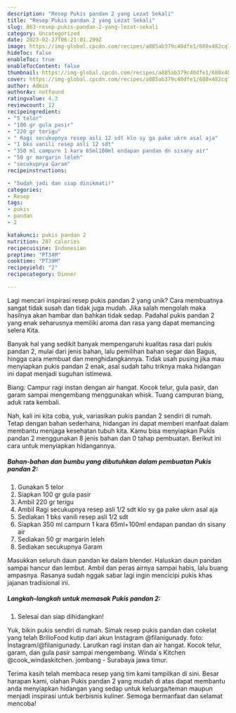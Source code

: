 ```yaml
---
description: "Resep Pukis pandan 2 yang Lezat Sekali"
title: "Resep Pukis pandan 2 yang Lezat Sekali"
slug: 863-resep-pukis-pandan-2-yang-lezat-sekali
category: Uncategorized
date: 2023-02-27T06:21:01.299Z
image: https://img-global.cpcdn.com/recipes/a885ab379c40dfe1/680x482cq70/pukis-pandan-2-foto-resep-utama.jpg
hideToc: false
enableToc: true
enableTocContent: false
thumbnail: https://img-global.cpcdn.com/recipes/a885ab379c40dfe1/680x482cq70/pukis-pandan-2-foto-resep-utama.jpg
cover: https://img-global.cpcdn.com/recipes/a885ab379c40dfe1/680x482cq70/pukis-pandan-2-foto-resep-utama.jpg
author: Admin
authorAv: notfound
ratingvalue: 4.3
reviewcount: 12
recipeingredient:
- "5 telor"
- "100 gr gula pasir"
- "220 gr terigu"
- " Ragi secukupnya resep asli 12 sdt klo sy ga pake ukrn asal aja"
- "1 bks vanili resep asli 12 sdt"
- "350 ml campurn 1 kara 65ml100ml endapan pandan dn sisany air"
- "50 gr margarin leleh"
- "secukupnya Garam"
recipeinstructions:

- "Sudah jadi dan siap dinikmati!"
categories:
- Resep
tags:
- pukis
- pandan
- 2

katakunci: pukis pandan 2 
nutrition: 207 calories
recipecuisine: Indonesian
preptime: "PT34M"
cooktime: "PT39M"
recipeyield: "2"
recipecategory: Dinner

---
```





Lagi mencari inspirasi resep pukis pandan 2 yang unik? Cara membuatnya sangat tidak susah dan tidak juga mudah. Jika salah mengolah maka hasilnya akan hambar dan bahkan tidak sedap. Padahal pukis pandan 2 yang enak seharusnya memiliki aroma dan rasa yang dapat memancing selera Kita.





Banyak hal yang sedikit banyak mempengaruhi kualitas rasa dari pukis pandan 2, mulai dari jenis bahan, lalu pemilihan bahan segar dan Bagus, hingga cara membuat dan menghidangkannya. Tidak usah pusing jika mau menyiapkan pukis pandan 2 enak,      asal sudah tahu triknya maka hidangan ini dapat menjadi suguhan istimewa.














Biang: Campur ragi instan dengan air hangat. Kocok telur, gula pasir, dan garam sampai mengembang menggunakan whisk. Tuang campuran biang, aduk rata kembali.






Nah, kali ini kita coba, yuk, variasikan pukis pandan 2 sendiri di rumah. Tetap dengan bahan sederhana, hidangan ini dapat memberi manfaat dalam membantu menjaga kesehatan tubuh kita. Kamu bisa menyiapkan Pukis pandan 2 menggunakan 8 jenis bahan dan 0 tahap pembuatan. Berikut ini cara untuk menyiapkan hidangannya.

<!--inarticleads1-->

##### Bahan-bahan dan bumbu yang dibutuhkan dalam pembuatan Pukis pandan 2:

1. Gunakan 5 telor
1. Siapkan 100 gr gula pasir
1. Ambil 220 gr terigu
1. Ambil  Ragi secukupnya resep asli 1/2 sdt klo sy ga pake ukrn asal aja
1. Sediakan 1 bks vanili resep asli 1/2 sdt
1. Siapkan 350 ml campurn 1 kara 65ml+100ml endapan pandan dn sisany air
1. Sediakan 50 gr margarin leleh
1. Sediakan secukupnya Garam


Masukkan seluruh daun pandan ke dalam blender. Haluskan daun pandan sampai hancur dan lembut. Ambil dan peras airnya sampai habis, lalu buang ampasnya. Rasanya sudah nggak sabar lagi ingin mencicipi pukis khas jajanan tradisional ini. 

<!--inarticleads2-->

##### Langkah-langkah untuk memasak Pukis pandan 2:


1. Selesai dan siap dihidangkan!

Yuk, bikin pukis sendiri di rumah. Simak resep pukis pandan dan cokelat yang telah BrilioFood kutip dari akun Instagram @filanigunady. foto: Instagram/@filanigunady. Larutkan ragi instan dan air hangat. Kocok telur, garam, dan gula pasir sampai mengembang. Winda`s Kitchen @cook_windaskitchen. jombang - Surabaya jawa timur. 

Terima kasih telah membaca resep yang tim kami tampilkan di sini. Besar harapan kami, olahan Pukis pandan 2 yang mudah di atas dapat membantu anda menyiapkan hidangan yang sedap untuk keluarga/teman maupun menjadi inspirasi untuk berbisnis kuliner. Semoga bermanfaat dan selamat mencoba!
